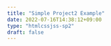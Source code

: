 ```yaml
---
title: "Simple Project2 Example"
date: 2022-07-16T14:38:12+09:00
type: "htmlcssjss-sp2"
draft: false
---
```

